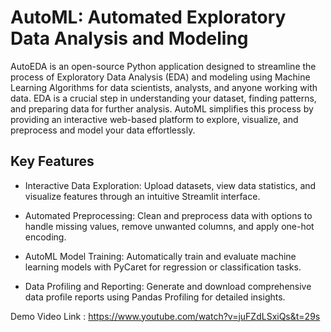 # AutoML: Automated Exploratory Data Analysis and Modeling

<!-- ![AutoEDA Logo](insert your logo URL here) -->

AutoEDA is an open-source Python application designed to streamline the process of Exploratory Data Analysis (EDA) and modeling using Machine Learning Algorithms for data scientists, analysts, and anyone working with data. EDA is a crucial step in understanding your dataset, finding patterns, and preparing data for further analysis. AutoML simplifies this process by providing an interactive web-based platform to explore, visualize, and preprocess and model your data effortlessly.


## Key Features

- Interactive Data Exploration: Upload datasets, view data statistics, and visualize features through an intuitive Streamlit interface.

- Automated Preprocessing: Clean and preprocess data with options to handle missing values, remove unwanted columns, and apply one-hot encoding.

- AutoML Model Training: Automatically train and evaluate machine learning models with PyCaret for regression or classification tasks.

- Data Profiling and Reporting: Generate and download comprehensive data profile reports using Pandas Profiling for detailed insights.

Demo Video Link : https://www.youtube.com/watch?v=juFZdLSxiQs&t=29s





